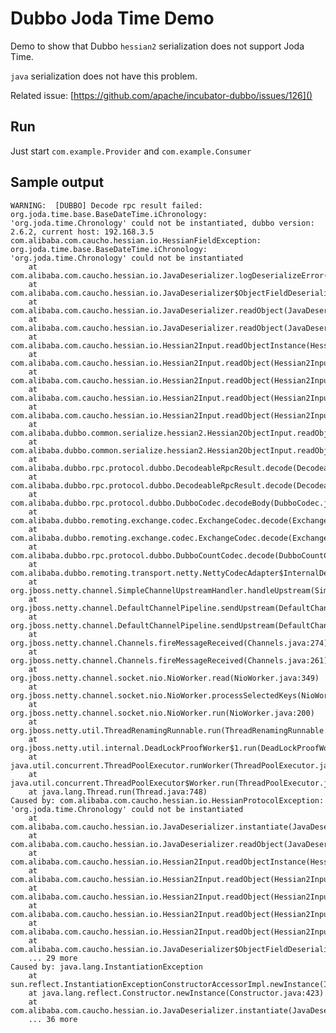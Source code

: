 # Dubbo Joda Time Demo

Demo to show that Dubbo `hessian2` serialization does not support Joda Time.

`java` serialization does not have this problem.

Related issue: [https://github.com/apache/incubator-dubbo/issues/126]()

## Run

Just start `com.example.Provider` and `com.example.Consumer`

## Sample output

    WARNING:  [DUBBO] Decode rpc result failed: org.joda.time.base.BaseDateTime.iChronology: 'org.joda.time.Chronology' could not be instantiated, dubbo version: 2.6.2, current host: 192.168.3.5
    com.alibaba.com.caucho.hessian.io.HessianFieldException: org.joda.time.base.BaseDateTime.iChronology: 'org.joda.time.Chronology' could not be instantiated
    	at com.alibaba.com.caucho.hessian.io.JavaDeserializer.logDeserializeError(JavaDeserializer.java:167)
    	at com.alibaba.com.caucho.hessian.io.JavaDeserializer$ObjectFieldDeserializer.deserialize(JavaDeserializer.java:412)
    	at com.alibaba.com.caucho.hessian.io.JavaDeserializer.readObject(JavaDeserializer.java:276)
    	at com.alibaba.com.caucho.hessian.io.JavaDeserializer.readObject(JavaDeserializer.java:203)
    	at com.alibaba.com.caucho.hessian.io.Hessian2Input.readObjectInstance(Hessian2Input.java:2808)
    	at com.alibaba.com.caucho.hessian.io.Hessian2Input.readObject(Hessian2Input.java:2146)
    	at com.alibaba.com.caucho.hessian.io.Hessian2Input.readObject(Hessian2Input.java:2075)
    	at com.alibaba.com.caucho.hessian.io.Hessian2Input.readObject(Hessian2Input.java:2119)
    	at com.alibaba.com.caucho.hessian.io.Hessian2Input.readObject(Hessian2Input.java:2075)
    	at com.alibaba.dubbo.common.serialize.hessian2.Hessian2ObjectInput.readObject(Hessian2ObjectInput.java:91)
    	at com.alibaba.dubbo.common.serialize.hessian2.Hessian2ObjectInput.readObject(Hessian2ObjectInput.java:96)
    	at com.alibaba.dubbo.rpc.protocol.dubbo.DecodeableRpcResult.decode(DecodeableRpcResult.java:83)
    	at com.alibaba.dubbo.rpc.protocol.dubbo.DecodeableRpcResult.decode(DecodeableRpcResult.java:113)
    	at com.alibaba.dubbo.rpc.protocol.dubbo.DubboCodec.decodeBody(DubboCodec.java:89)
    	at com.alibaba.dubbo.remoting.exchange.codec.ExchangeCodec.decode(ExchangeCodec.java:124)
    	at com.alibaba.dubbo.remoting.exchange.codec.ExchangeCodec.decode(ExchangeCodec.java:84)
    	at com.alibaba.dubbo.rpc.protocol.dubbo.DubboCountCodec.decode(DubboCountCodec.java:46)
    	at com.alibaba.dubbo.remoting.transport.netty.NettyCodecAdapter$InternalDecoder.messageReceived(NettyCodecAdapter.java:133)
    	at org.jboss.netty.channel.SimpleChannelUpstreamHandler.handleUpstream(SimpleChannelUpstreamHandler.java:80)
    	at org.jboss.netty.channel.DefaultChannelPipeline.sendUpstream(DefaultChannelPipeline.java:564)
    	at org.jboss.netty.channel.DefaultChannelPipeline.sendUpstream(DefaultChannelPipeline.java:559)
    	at org.jboss.netty.channel.Channels.fireMessageReceived(Channels.java:274)
    	at org.jboss.netty.channel.Channels.fireMessageReceived(Channels.java:261)
    	at org.jboss.netty.channel.socket.nio.NioWorker.read(NioWorker.java:349)
    	at org.jboss.netty.channel.socket.nio.NioWorker.processSelectedKeys(NioWorker.java:280)
    	at org.jboss.netty.channel.socket.nio.NioWorker.run(NioWorker.java:200)
    	at org.jboss.netty.util.ThreadRenamingRunnable.run(ThreadRenamingRunnable.java:108)
    	at org.jboss.netty.util.internal.DeadLockProofWorker$1.run(DeadLockProofWorker.java:44)
    	at java.util.concurrent.ThreadPoolExecutor.runWorker(ThreadPoolExecutor.java:1149)
    	at java.util.concurrent.ThreadPoolExecutor$Worker.run(ThreadPoolExecutor.java:624)
    	at java.lang.Thread.run(Thread.java:748)
    Caused by: com.alibaba.com.caucho.hessian.io.HessianProtocolException: 'org.joda.time.Chronology' could not be instantiated
    	at com.alibaba.com.caucho.hessian.io.JavaDeserializer.instantiate(JavaDeserializer.java:316)
    	at com.alibaba.com.caucho.hessian.io.JavaDeserializer.readObject(JavaDeserializer.java:201)
    	at com.alibaba.com.caucho.hessian.io.Hessian2Input.readObjectInstance(Hessian2Input.java:2808)
    	at com.alibaba.com.caucho.hessian.io.Hessian2Input.readObject(Hessian2Input.java:2146)
    	at com.alibaba.com.caucho.hessian.io.Hessian2Input.readObject(Hessian2Input.java:2075)
    	at com.alibaba.com.caucho.hessian.io.Hessian2Input.readObject(Hessian2Input.java:2119)
    	at com.alibaba.com.caucho.hessian.io.Hessian2Input.readObject(Hessian2Input.java:2075)
    	at com.alibaba.com.caucho.hessian.io.JavaDeserializer$ObjectFieldDeserializer.deserialize(JavaDeserializer.java:408)
    	... 29 more
    Caused by: java.lang.InstantiationException
    	at sun.reflect.InstantiationExceptionConstructorAccessorImpl.newInstance(InstantiationExceptionConstructorAccessorImpl.java:48)
    	at java.lang.reflect.Constructor.newInstance(Constructor.java:423)
    	at com.alibaba.com.caucho.hessian.io.JavaDeserializer.instantiate(JavaDeserializer.java:312)
    	... 36 more
